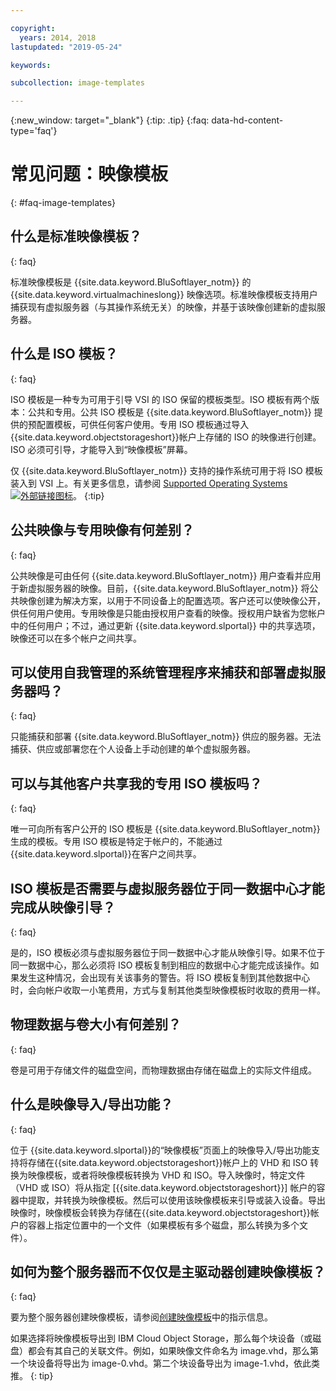 ```yaml
---

copyright:
  years: 2014, 2018
lastupdated: "2019-05-24"

keywords:

subcollection: image-templates

---
```



{:new_window: target="_blank"}
{:tip: .tip}
{:faq: data-hd-content-type='faq'}

# 常见问题：映像模板
{: #faq-image-templates}

## 什么是标准映像模板？
{: faq}

标准映像模板是 {{site.data.keyword.BluSoftlayer_notm}} 的 {{site.data.keyword.virtualmachineslong}} 映像选项。标准映像模板支持用户捕获现有虚拟服务器（与其操作系统无关）的映像，并基于该映像创建新的虚拟服务器。

## 什么是 ISO 模板？
{: faq}

ISO 模板是一种专为可用于引导 VSI 的 ISO 保留的模板类型。ISO 模板有两个版本：公共和专用。公共 ISO 模板是 {{site.data.keyword.BluSoftlayer_notm}} 提供的预配置模板，可供任何客户使用。专用 ISO 模板通过导入{{site.data.keyword.objectstorageshort}}帐户上存储的 ISO 的映像进行创建。ISO 必须可引导，才能导入到“映像模板”屏幕。

仅 {{site.data.keyword.BluSoftlayer_notm}} 支持的操作系统可用于将 ISO 模板装入到 VSI 上。有关更多信息，请参阅 [Supported Operating Systems ![外部链接图标](../../icons/launch-glyph.svg "外部链接图标")](https://www.ibm.com/cloud/server-software)。
{:tip}

## 公共映像与专用映像有何差别？
{: faq}

公共映像是可由任何 {{site.data.keyword.BluSoftlayer_notm}} 用户查看并应用于新虚拟服务器的映像。目前，{{site.data.keyword.BluSoftlayer_notm}} 将公共映像创建为解决方案，以用于不同设备上的配置选项。客户还可以使映像公开，供任何用户使用。专用映像是只能由授权用户查看的映像。授权用户缺省为您帐户中的任何用户；不过，通过更新 {{site.data.keyword.slportal}} 中的共享选项，映像还可以在多个帐户之间共享。

## 可以使用自我管理的系统管理程序来捕获和部署虚拟服务器吗？
{: faq}

只能捕获和部署 {{site.data.keyword.BluSoftlayer_notm}} 供应的服务器。无法捕获、供应或部署您在个人设备上手动创建的单个虚拟服务器。

## 可以与其他客户共享我的专用 ISO 模板吗？
{: faq}

唯一可向所有客户公开的 ISO 模板是 {{site.data.keyword.BluSoftlayer_notm}} 生成的模板。专用 ISO 模板是特定于帐户的，不能通过 {{site.data.keyword.slportal}}在客户之间共享。

## ISO 模板是否需要与虚拟服务器位于同一数据中心才能完成从映像引导？
{: faq}

是的，ISO 模板必须与虚拟服务器位于同一数据中心才能从映像引导。如果不位于同一数据中心，那么必须将 ISO 模板复制到相应的数据中心才能完成该操作。如果发生这种情况，会出现有关该事务的警告。将 ISO 模板复制到其他数据中心时，会向帐户收取一小笔费用，方式与复制其他类型映像模板时收取的费用一样。

## 物理数据与卷大小有何差别？
{: faq}

卷是可用于存储文件的磁盘空间，而物理数据由存储在磁盘上的实际文件组成。

## 什么是映像导入/导出功能？
{: faq}

位于 {{site.data.keyword.slportal}}的“映像模板”页面上的映像导入/导出功能支持将存储在{{site.data.keyword.objectstorageshort}}帐户上的 VHD 和 ISO 转换为映像模板，或者将映像模板转换为 VHD 和 ISO。导入映像时，特定文件（VHD 或 ISO）将从指定 [{{site.data.keyword.objectstorageshort}}] 帐户的容器中提取，并转换为映像模板。然后可以使用该映像模板来引导或装入设备。导出映像时，映像模板会转换为存储在{{site.data.keyword.objectstorageshort}}帐户的容器上指定位置中的一个文件（如果模板有多个磁盘，那么转换为多个文件）。

## 如何为整个服务器而不仅仅是主驱动器创建映像模板？
{: faq}

要为整个服务器创建映像模板，请参阅[创建映像模板](/docs/infrastructure/image-templates?topic=image-templates-creating-an-image-template#creating-an-image-template)中的指示信息。

如果选择将映像模板导出到 IBM Cloud Object Storage，那么每个块设备（或磁盘）都会有其自己的关联文件。例如，如果映像文件命名为 image.vhd，那么第一个块设备将导出为 image-0.vhd。第二个块设备导出为 image-1.vhd，依此类推。
{: tip}
